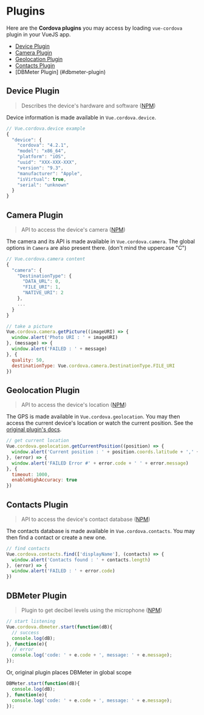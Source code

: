 # Plugins

Here are the **Cordova plugins** you may access by loading `vue-cordova` plugin in your VueJS app.

- [Device Plugin](#device-plugin)
- [Camera Plugin](#camera-plugin)
- [Geolocation Plugin](#geolocation-plugin)
- [Contacts Plugin](#contacts-plugin)
- [DBMeter Plugin] (#dbmeter-plugin)

## Device Plugin

> Describes the device's hardware and software ([NPM](https://www.npmjs.com/package/cordova-plugin-device))

Device information is made available in `Vue.cordova.device`.

```javascript
// Vue.cordova.device example
{
  "device": {
    "cordova": "4.2.1",
    "model": "x86_64",
    "platform": "iOS",
    "uuid": "XXX-XXX-XXX",
    "version": "9.3",
    "manufacturer": "Apple",
    "isVirtual": true,
    "serial": "unknown"
  }
}
```

## Camera Plugin

> API to access the device's camera ([NPM](https://www.npmjs.com/package/cordova-plugin-camera))

The camera and its API is made available in `Vue.cordova.camera`. The global options in `Camera` are also present there. (don't mind the uppercase "C")

```javascript
// Vue.cordova.camera content
{
  "camera": {
    "DestinationType": {
      "DATA_URL": 0,
      "FILE_URI": 1,
      "NATIVE_URI": 2
    },
    ...
  }
}

// take a picture
Vue.cordova.camera.getPicture((imageURI) => {
  window.alert('Photo URI : ' + imageURI)
}, (message) => {
  window.alert('FAILED : ' + message)
}, {
  quality: 50,
  destinationType: Vue.cordova.camera.DestinationType.FILE_URI
})
```

## Geolocation Plugin

> API to access the device's location ([NPM](https://www.npmjs.com/package/cordova-plugin-geolocation))

The GPS is made available in `Vue.cordova.geolocation`. You may then access the current device's location or watch the current position. See the [original plugin's docs](https://www.npmjs.com/package/cordova-plugin-geolocation).

```javascript
// get current location
Vue.cordova.geolocation.getCurrentPosition((position) => {
  window.alert('Current position : ' + position.coords.latitude + ',' + position.coords.longitude)
}, (error) => {
  window.alert('FAILED Error #' + error.code + ' ' + error.message)
}, {
  timeout: 1000,
  enableHighAccuracy: true
})
```

## Contacts Plugin

> API to access the device's contact database ([NPM](https://www.npmjs.com/package/cordova-plugin-contacts))

The contacts database is made available in `Vue.cordova.contacts`. You may then find a contact or create a new one.

```javascript
// find contacts
Vue.cordova.contacts.find(['displayName'], (contacts) => {
  window.alert('Contacts found : ' + contacts.length)
}, (error) => {
  window.alert('FAILED : ' + error.code)
})
```

## DBMeter Plugin

> Plugin to get decibel levels using the microphone ([NPM](https://www.npmjs.com/package/cordova-plugin-dbmeter))

```javascript
// start listening 
Vue.cordova.dbmeter.start(function(dB){
  // success
  console.log(dB);
}, function(e){
  // error
  console.log('code: ' + e.code + ', message: ' + e.message);
});
```
Or, original plugin places DBMeter in global scope
```javascript
DBMeter.start(function(dB){
  console.log(dB);
}, function(e){
  console.log('code: ' + e.code + ', message: ' + e.message);
});
```

